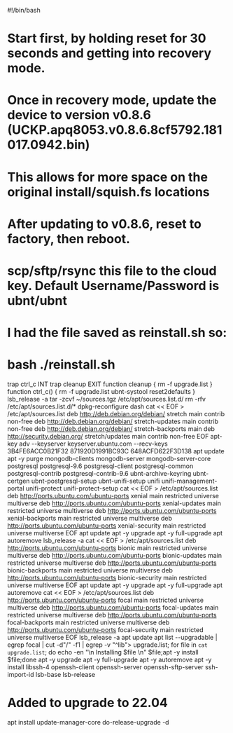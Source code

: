 #!/bin/bash

# Start first, by holding reset for 30 seconds and getting into recovery mode.
# Once in recovery mode, update the device to version v0.8.6 (UCKP.apq8053.v0.8.6.8cf5792.181017.0942.bin)
# This allows for more space on the original install/squish.fs locations
# After updating to v0.8.6, reset to factory, then reboot.
# scp/sftp/rsync this file to the cloud key. Default Username/Password is ubnt/ubnt

# I had the file saved as reinstall.sh so:
# bash ./reinstall.sh

trap ctrl_c INT
trap cleanup EXIT
function cleanup {
	rm -f upgrade.list
}
function ctrl_c() {
	rm -f upgrade.list
	ubnt-systool reset2defaults
}
lsb_release -a
tar -zcvf ~/sources.tgz /etc/apt/sources.list.d/
rm -rfv /etc/apt/sources.list.d/*
dpkg-reconfigure dash
cat << EOF > /etc/apt/sources.list
deb http://deb.debian.org/debian/ stretch main contrib non-free
deb http://deb.debian.org/debian/ stretch-updates main contrib non-free
deb http://deb.debian.org/debian/ stretch-backports main
deb http://security.debian.org/ stretch/updates main contrib non-free
EOF
apt-key adv --keyserver keyserver.ubuntu.com --recv-keys 3B4FE6ACC0B21F32 871920D1991BC93C 648ACFD622F3D138
apt update
apt -y purge mongodb-clients  mongodb-server  mongodb-server-core  postgresql  postgresql-9.6  postgresql-client  postgresql-common  postgresql-contrib  postgresql-contrib-9.6  ubnt-archive-keyring  ubnt-certgen  ubnt-postgresql-setup  ubnt-unifi-setup  unifi  unifi-management-portal  unifi-protect  unifi-protect-setup
cat << EOF > /etc/apt/sources.list
deb http://ports.ubuntu.com/ubuntu-ports xenial main restricted universe multiverse
deb http://ports.ubuntu.com/ubuntu-ports xenial-updates main restricted universe multiverse
deb http://ports.ubuntu.com/ubuntu-ports xenial-backports main restricted universe multiverse
deb http://ports.ubuntu.com/ubuntu-ports xenial-security main restricted universe multiverse
EOF
apt update
apt -y upgrade
apt -y full-upgrade
apt autoremove
lsb_release -a
cat << EOF > /etc/apt/sources.list
deb http://ports.ubuntu.com/ubuntu-ports bionic main restricted universe multiverse
deb http://ports.ubuntu.com/ubuntu-ports bionic-updates main restricted universe multiverse
deb http://ports.ubuntu.com/ubuntu-ports bionic-backports main restricted universe multiverse
deb http://ports.ubuntu.com/ubuntu-ports bionic-security main restricted universe multiverse
EOF
apt update
apt -y upgrade
apt -y full-upgrade
apt autoremove
cat << EOF > /etc/apt/sources.list
deb http://ports.ubuntu.com/ubuntu-ports focal main restricted universe multiverse
deb http://ports.ubuntu.com/ubuntu-ports focal-updates main restricted universe multiverse
deb http://ports.ubuntu.com/ubuntu-ports focal-backports main restricted universe multiverse
deb http://ports.ubuntu.com/ubuntu-ports focal-security main restricted universe multiverse
EOF
lsb_release -a
apt update
apt list --upgradable | egrep focal | cut -d"/" -f1 | egrep -v "^lib"> upgrade.list; for file in `cat upgrade.list`; do echo -en "\n Installing $file \n" $file;apt -y install $file;done
apt -y upgrade
apt -y full-upgrade
apt -y autoremove
apt -y install libssh-4 openssh-client openssh-server openssh-sftp-server ssh-import-id lsb-base lsb-release

# Added to upgrade to 22.04
apt install update-manager-core
do-release-upgrade -d

